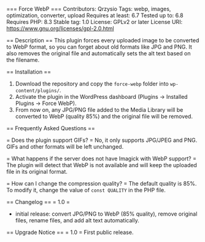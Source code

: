 === Force WebP ===
Contributors: Qrzysio
Tags: webp, images, optimization, converter, upload
Requires at least: 6.7
Tested up to: 6.8
Requires PHP: 8.3
Stable tag: 1.0
License: GPLv2 or later
License URI: https://www.gnu.org/licenses/gpl-2.0.html

== Description ==
This plugin forces every uploaded image to be converted to WebP format, so you can forget about old formats like JPG and PNG. It also removes the original file and automatically sets the alt text based on the filename.

== Installation ==
1. Download the repository and copy the `force-webp` folder into `wp-content/plugins/`.
2. Activate the plugin in the WordPress dashboard (Plugins → Installed Plugins → Force WebP).
3. From now on, any JPG/PNG file added to the Media Library will be converted to WebP (quality 85%) and the original file will be removed.

== Frequently Asked Questions ==

= Does the plugin support GIFs? =
No, it only supports JPG/JPEG and PNG. GIFs and other formats will be left unchanged.

= What happens if the server does not have Imagick with WebP support? =
The plugin will detect that WebP is not available and will keep the uploaded file in its original format.

= How can I change the compression quality? =
The default quality is 85%. To modify it, change the value of `const QUALITY` in the PHP file.

== Changelog ==
= 1.0 =
* initial release: convert JPG/PNG to WebP (85% quality), remove original files, rename files, and add alt text automatically.

== Upgrade Notice ==
= 1.0 =
First public release.
